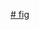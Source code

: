 [# fig](https://www.figma.com/design/Syza7R6ErSDgKsjLNlMo63/shopify?node-id=0-1&p=f&t=0DQPhzcJP03ete9t-0)
